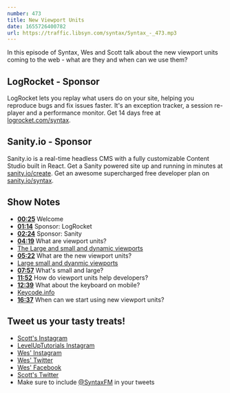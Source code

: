 ```yaml
---
number: 473
title: New Viewport Units
date: 1655726400782 
url: https://traffic.libsyn.com/syntax/Syntax_-_473.mp3
---
```


In this episode of Syntax, Wes and Scott talk about the new viewport units coming to the web - what are they and when can we use them?

## LogRocket  - Sponsor

LogRocket lets you replay what users do on your site, helping you reproduce bugs and fix issues faster. It's an exception tracker, a session re-player and a performance monitor. Get 14 days free at [logrocket.com/syntax](https://logrocket.com/syntax).

## Sanity.io - Sponsor

Sanity.io is a real-time headless CMS with a fully customizable Content Studio built in React. Get a Sanity powered site up and running in minutes at [sanity.io/create](https://www.sanity.io/create). Get an awesome supercharged free developer plan on [sanity.io/syntax](https://www.sanity.io/syntax).

## Show Notes

* **[00:25](#t=00:25)** Welcome
* **[01:14](#t=01:14)** Sponsor: LogRocket
* **[02:24](#t=02:24)** Sponsor: Sanity
* **[04:19](#t=04:19)** What are viewport units?
* [The Large and small and dynamic viewports](https://www.bram.us/2021/07/08/the-large-small-and-dynamic-viewports/)
* **[05:22](#t=05:22)** What are the new viewport units?
* [Large small and dyanmic viewports](https://css-tricks.com/the-large-small-and-dynamic-viewports/)
* **[07:57](#t=07:57)** What's small and large?
* **[11:52](#t=11:52)** How do viewport units help developers?
* **[12:39](#t=12:39)** What about the keyboard on mobile?
* [Keycode.info](https://keycode.info)
* **[16:37](#t=16:37)** When can we start using new viewport units?

## Tweet us your tasty treats!

* [Scott's Instagram](https://www.instagram.com/stolinski/)
* [LevelUpTutorials Instagram](https://www.instagram.com/LevelUpTutorials/)
* [Wes' Instagram](https://www.instagram.com/wesbos/)
* [Wes' Twitter](https://twitter.com/wesbos)
* [Wes' Facebook](https://www.facebook.com/wesbos.developer)
* [Scott's Twitter](https://twitter.com/stolinski)
* Make sure to include [@SyntaxFM](https://twitter.com/SyntaxFM) in your tweets
